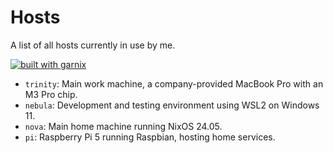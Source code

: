 # Hosts

A list of all hosts currently in use by me.

[![built with garnix](https://img.shields.io/endpoint.svg?url=https%3A%2F%2Fgarnix.io%2Fapi%2Fbadges%2Fyash-garg%2Fdotfiles%3Fbranch%3Dstable)](https://garnix.io)

- `trinity`: Main work machine, a company-provided MacBook Pro with an M3 Pro chip.
- `nebula`: Development and testing environment using WSL2 on Windows 11.
- `nova`: Main home machine running NixOS 24.05.
- `pi`: Raspberry Pi 5 running Raspbian, hosting home services.
